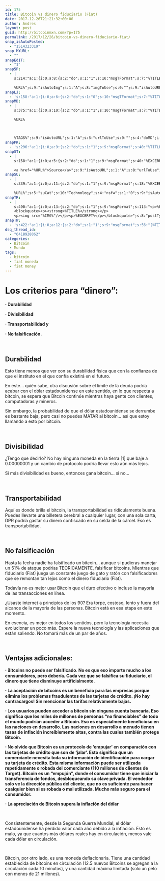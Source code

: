 ```yaml
---
id: 175
title: Bitcoin vs dinero fiduciario (Fiat)
date: 2017-12-26T21:21:32+00:00
author: Andres
layout: post
guid: http://bitcoinmxn.com/?p=175
permalink: /2017/12/26/bitcoin-vs-dinero-fiduciario-fiat/
snap_isAutoPosted:
  - "1514323319"
snap_MYURL:
  - ""
snapEdIT:
  - "1"
snap5P:
  - |
    s:214:"a:1:{i:0;a:8:{s:2:"do";s:1:"1";s:10:"msgTFormat";s:7:"%TITLE%";s:9:"msgFormat";s:18:"%EXCERPT%
    
    %URL%";s:9:"isAutoImg";s:1:"A";s:8:"imgToUse";s:0:"";s:9:"isAutoURL";s:1:"A";s:8:"urlToUse";s:0:"";s:4:"do5P";i:0;}}";
snapLJ:
  - 's:158:"a:1:{i:0;a:6:{s:2:"do";s:1:"0";s:10:"msgTFormat";s:7:"%TITLE%";s:9:"msgFormat";s:9:"%EXCERPT%";s:9:"isAutoURL";s:1:"A";s:8:"urlToUse";s:0:"";s:4:"doLJ";i:0;}}";'
snapMD:
  - |
    s:375:"a:1:{i:0;a:10:{s:2:"do";s:1:"1";s:10:"msgTFormat";s:7:"%TITLE%";s:9:"msgFormat";s:32:"%EXCERPT%
    
    %URL%
    
    
    
    %TAGS%";s:9:"isAutoURL";s:1:"A";s:8:"urlToUse";s:0:"";s:4:"doMD";i:0;s:8:"isPosted";s:1:"1";s:4:"pgID";s:12:"549969f474a7";s:7:"postURL";s:77:"https://medium.com/@BitcoinMXN/bitcoin-vs-dinero-fiduciario-fiat-549969f474a7";s:5:"pDate";s:19:"2017-12-26 21:21:35";}}";
snapPK:
  - 's:296:"a:1:{i:0;a:9:{s:2:"do";s:1:"1";s:9:"msgFormat";s:40:"%TITLE% - %URL% #bitcoin #mexico #crypto";s:9:"isAutoURL";s:1:"A";s:8:"urlToUse";s:0:"";s:4:"doPK";i:0;s:8:"isPosted";s:1:"1";s:4:"pgID";i:1364675611;s:7:"postURL";s:30:"https://www.plurk.com/p/mkhqfv";s:5:"pDate";s:19:"2017-12-26 21:21:39";}}";'
snapST:
  - |
    s:158:"a:1:{i:0;a:5:{s:2:"do";s:1:"1";s:9:"msgFormat";s:40:"%EXCERPT%
    
    <a href="%URL%">Source</a>";s:9:"isAutoURL";s:1:"A";s:8:"urlToUse";s:0:"";s:4:"doST";i:0;}}";
snapSU:
  - |
    s:339:"a:1:{i:0;a:11:{s:2:"do";s:1:"1";s:9:"msgFormat";s:18:"%EXCERPT%
    
    %URL%";s:5:"suCat";s:10:"Technology";s:4:"nsfw";s:1:"0";s:9:"isAutoURL";s:1:"A";s:8:"urlToUse";s:0:"";s:4:"doSU";i:0;s:8:"isPosted";s:1:"1";s:4:"pgID";s:6:"1tUa1D";s:7:"postURL";s:45:"http://www.stumbleupon.com/su/1tUa1D/comments";s:5:"pDate";s:19:"2017-12-26 21:21:57";}}";
snapTR:
  - |
    s:490:"a:1:{i:0;a:13:{s:2:"do";s:1:"1";s:9:"msgFormat";s:113:"<p>%URL%</p>
    <blockquote><p><strong>%TITLE%</strong></p>
    <p><img src="%IMG%"/></p><p>%EXCERPT%</p></blockquote>";s:8:"postType";s:1:"T";s:10:"msgTFormat";s:7:"%TITLE%";s:9:"isAutoImg";s:1:"A";s:8:"imgToUse";s:0:"";s:9:"isAutoURL";s:1:"A";s:8:"urlToUse";s:0:"";s:4:"doTR";i:0;s:8:"isPosted";s:1:"1";s:4:"pgID";i:168973475068;s:7:"postURL";s:46:"http://bitcoinmxn.tumblr.com/post/168973475068";s:5:"pDate";s:19:"2017-12-26 21:21:59";}}";
snapTW:
  - 's:422:"a:1:{i:0;a:12:{s:2:"do";s:1:"1";s:9:"msgFormat";s:56:"(%TITLE%) - %URL% #bitcoinmxn #espanolbitcoin #bitcoinla";s:8:"attchImg";s:1:"1";s:9:"isAutoImg";s:1:"A";s:8:"imgToUse";s:0:"";s:9:"isAutoURL";s:1:"A";s:8:"urlToUse";s:0:"";s:4:"doTW";i:0;s:8:"isPosted";s:1:"1";s:4:"pgID";s:18:"945766669997232129";s:7:"postURL";s:57:"https://twitter.com/mxn_bitcoin/status/945766669997232129";s:5:"pDate";s:19:"2017-12-26 21:22:00";}}";'
dsq_thread_id:
  - "6418928062"
categories:
  - Bitcoin
  - Mundo
tags:
  - bitcoin
  - fiat moneda
  - fiat money
---
```

# Los criterios para &#8220;dinero&#8221;:

**<span style="font-family: Symbol, serif;">·</span> Durabilidad**

**<span style="font-family: Symbol, serif;">·</span> Divisibilidad**

**<span style="font-family: Symbol, serif;">·</span> Transportabilidad y**

**<span style="font-family: Symbol, serif;">·</span> No falsificación.**

&nbsp;

## Durabilidad

Esto tiene menos que ver con su durabilidad física que con la confianza de que el instituto en el que confía existirá en el futuro.

En este&#8230; quién sabe, otra discusión sobre el límite de la deuda podría acabar con el dólar estadounidense en este sentido, en lo que respecta a bitcoin, se espera que Bitcoin continúe mientras haya gente con clientes, computadoras y mineros.

Sin embargo, la probabilidad de que el dólar estadounidense se derrumbe es bastante baja, pero casi no puedes MATAR al bitcoin&#8230; así que estoy llamando a esto por bitcoin.

&nbsp;

## Divisibilidad

¿Tengo que decirlo? No hay ninguna moneda en la tierra [1] que baje a 0.00000001 y un cambio de protocolo podría llevar esto aún más lejos.

Si más divisibilidad es bueno, entonces gana bitcoin&#8230; si no&#8230;

&nbsp;

## Transportabilidad

Aquí es donde brilla el bitcoin, la transportabilidad es ridículamente buena. Puedes llevarte una billetera cerebral a cualquier lugar, con una sola carta, DPR podría gastar su dinero confiscado en su celda de la cárcel. Eso es transportabilidad.

&nbsp;

## No falsificación

Hasta la fecha nadie ha falsificado un bitcoin&#8230; aunque si pudieras manejar un 51% de ataque podrías TEORICAMENTE, falsificar bitcoins. Mientras que fiduciario (Fiat) juega un constante juego de gato y ratón con falsificadores que se remontan tan lejos como el dinero fiduciario (Fiat).

Todavía no es mejor usar Bitcoin que el duro efectivo o incluso la mayoría de las transacciones en línea.

¿Usaste internet a principios de los 90? Era torpe, costoso, lento y fuera del alcance de la mayoría de las personas. Bitcoin está en esa etapa en este momento.

En esencia, es mejor en todos los sentidos, pero la tecnología necesita evolucionar un poco más. Espere la nueva tecnología y las aplicaciones que están saliendo. No tomará más de un par de años.

&nbsp;

## Ventajas adicionales:

**<span style="font-family: Symbol, serif;">·</span> Bitcoins no puede ser falsificado. No es que eso importe mucho a los consumidores, pero debería. Cada vez que se falsifica su fiduciario, el dinero que tiene disminuye artificialmente.**

**<span style="font-family: Symbol, serif;">·</span> La aceptación de bitcoins es un beneficio para las empresas porque elimina los problemas fraudulentos de las tarjetas de crédito. ¡No hay contracargos! Sin mencionar las tarifas relativamente bajas.**

**<span style="font-family: Symbol, serif;">·</span> Los usuarios pueden acceder a bitcoin sin ninguna cuenta bancaria. Eso significa que los miles de millones de personas &#8220;no financiables&#8221; de todo el mundo podrían acceder a Bitcoin. Eso es especialmente beneficioso en las naciones en desarrollo. Las naciones en desarrollo a menudo tienen tasas de inflación increíblemente altas, contra las cuales también protege Bitcoin.**

**<span style="font-family: Symbol, serif;">·</span> No olvide que Bitcoin es un protocolo de &#8216;empujar&#8217; en comparación con las tarjetas de crédito que son de &#8216;jalar&#8217;. Esto significa que un comerciante necesita toda su información de identificación para cargar su tarjeta de crédito. Esta misma información puede ser utilizada repetidamente o robada del comerciante (110 millones de clientes de Target). Bitcoin es un &#8220;empujón&#8221;, donde el consumidor tiene que iniciar la transferencia de fondos, desbloqueando su clave privada. El vendedor solo ve la dirección pública del cliente, que no es suficiente para hacer cualquier bien si es robada o mal utilizada. Mucho más seguro para el consumidor.**

**<span style="font-family: Symbol, serif;">·</span> La apreciación de Bitcoin supera la inflación del dólar**

&nbsp;

Consistentemente, desde la Segunda Guerra Mundial, el dólar estadounidense ha perdido valor cada año debido a la inflación. Esto es malo, ya que cuantos más dólares reales hay en circulación, menos vale cada dólar en circulación.

&nbsp;

Bitcoin, por otro lado, es una moneda deflacionaria. Tiene una cantidad establecida de bitcoins en circulación (12.5 nuevos Bitcoins se agregan a la circulación cada 10 minutos), y una cantidad máxima limitada (solo un pelo con menos de 21 millones).